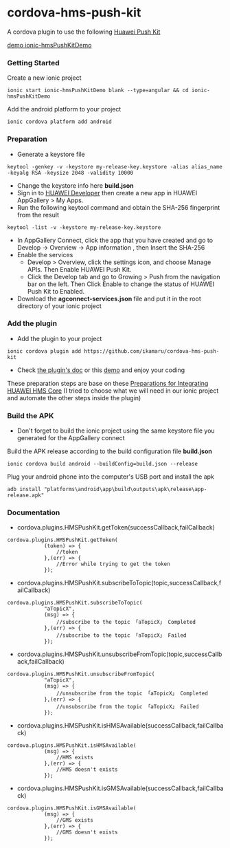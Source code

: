 # cordova-hms-push-kit
A cordova plugin to use the following [Huawei Push Kit](https://developer.huawei.com/consumer/en/hms/huawei-pushkit)

[demo ionic-hmsPushKitDemo](https://github.com/ikamaru/ionic-hmsPushKitDemo)

### Getting Started
Create a new ionic project
```
ionic start ionic-hmsPushKitDemo blank --type=angular && cd ionic-hmsPushKitDemo
```
Add the android platform to your project
```
ionic cordova platform add android
```

### Preparation
* Generate a keystore file 
```
keytool -genkey -v -keystore my-release-key.keystore -alias alias_name -keyalg RSA -keysize 2048 -validity 10000
```
* Change the keystore info here **build.json**
* Sign in to [HUAWEI Developer](https://developer.huawei.com/consumer/en/console) then create a new app in HUAWEI AppGallery > My Apps.
* Run the following keytool command and obtain the SHA-256 fingerprint from the result
```
keytool -list -v -keystore my-release-key.keystore
```
* In AppGallery Connect, click the app that you have created and go to Develop -> Overview -> App information , then Insert the SHA-256 
* Enable the services
  * Develop > Overview, click the settings icon, and choose Manage APIs. Then Enable HUAWEI Push Kit.
  * Click the Develop tab and go to Growing > Push from the navigation bar on the left. Then Click Enable to change the status of HUAWEI Push Kit to Enabled.
* Download the **agconnect-services.json** file and put it in the root directory of your ionic project

### Add the plugin
* Add the plugin to your project
```
ionic cordova plugin add https://github.com/ikamaru/cordova-hms-push-kit
```
* Check [the plugin's doc](https://github.com/ikamaru/cordova-hms-push-kit#readme) or this [demo](https://github.com/ikamaru/ionic-hmsPushKitDemo) and enjoy your coding

These preparation steps are base on these [Preparations for Integrating HUAWEI HMS Core](https://developer.huawei.com/consumer/en/codelab/HMSPreparation/index.html#0) (I tried to choose what we will need in our ionic project and automate the other steps inside the plugin)

### Build the APK
* Don't forget to build the ionic project using the same keystore file you generated for the AppGallery connect

Build the APK release according to the build configuration file **build.json**
```
ionic cordova build android --buildConfig=build.json --release
```
Plug your android phone into the computer's USB port and install the apk
```
adb install "platforms\android\app\build\outputs\apk\release\app-release.apk"
```
### Documentation
* cordova.plugins.HMSPushKit.getToken(successCallback,failCallback)
```
cordova.plugins.HMSPushKit.getToken(
			(token) => {
			    //token
			},(err) => {
			    //Error while trying to get the token
			});
```
* cordova.plugins.HMSPushKit.subscribeToTopic(topic,successCallback,failCallback)
```
cordova.plugins.HMSPushKit.subscribeToTopic(
			"aTopicX",
			(msg) => {
			    //subscribe to the topic 「aTopicX」 Completed
			},(err) => {
			    //subscribe to the topic 「aTopicX」 Failed
			});
```
* cordova.plugins.HMSPushKit.unsubscribeFromTopic(topic,successCallback,failCallback)
```
cordova.plugins.HMSPushKit.unsubscribeFromTopic(
			"aTopicX",
			(msg) => {
			    //unsubscribe from the topic 「aTopicX」 Completed
			},(err) => {
			    //unsubscribe from the topic 「aTopicX」 Failed
			});
```
* cordova.plugins.HMSPushKit.isHMSAvailable(successCallback,failCallback)
```
cordova.plugins.HMSPushKit.isHMSAvailable(
			(msg) => {
			    //HMS exists
			},(err) => {
			    //HMS doesn't exists
			});
```
* cordova.plugins.HMSPushKit.isGMSAvailable(successCallback,failCallback)
```
cordova.plugins.HMSPushKit.isGMSAvailable(
			(msg) => {
			    //GMS exists
			},(err) => {
			    //GMS doesn't exists
			});
```
